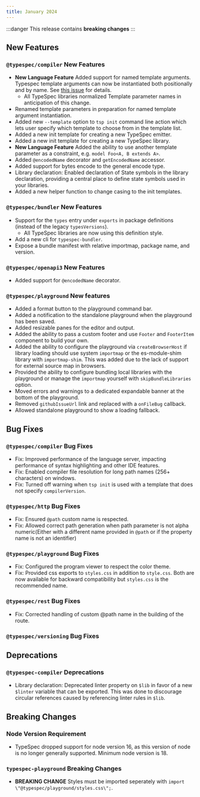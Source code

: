 ```yaml
---
title: January 2024
---
```


:::danger
This release contains **breaking changes**
:::

## New Features

### `@typespec/compiler` New Features

- **New Language Feature** Added support for named template arguments. Typespec template arguments can now be instantiated both positionally and by name. See [this issue](https://github.com/microsoft/typespec/issues/2340) for details.
  - All TypeSpec libraries normalized Template parameter names in anticipation of this change.
- Renamed template parameters in preparation for named template argument instantiation.
- Added new `--template` option to `tsp init` command line action which lets user specify which template to choose from in the template list.
- Added a new init template for creating a new TypeSpec emitter.
- Added a new init template for creating a new TypeSpec library.
- **New Language Feature** Added the ability to use another template parameter as a constraint, e.g. `model Foo<A, B extends A>`.
- Added `@encodedName` decorator and `getEncodedName` accessor.
- Added support for bytes encode to the general encode type.
- Library declaration: Enabled declaration of State symbols in the library declaration, providing a central place to define state symbols used in your libraries.
- Added a new helper function to change casing to the init templates.

### `@typespec/bundler` New Features

- Support for the `types` entry under `exports` in package definitions (instead of the legacy `typesVersions`).
  - All TypeSpec libraries are now using this definition style.
- Add a new cli for `typespec-bundler`.
- Expose a bundle manifest with relative importmap, package name, and version.

### `@typespec/openapi3` New Features

- Added support for `@encodedName` decorator.

### `@typespec/playground` New features

- Added a format button to the playground command bar.
- Added a notification to the standalone playground when the playground has been saved.
- Added resizable panes for the editor and output.
- Added the ability to pass a custom footer and use `Footer` and `FooterItem` component to build your own.
- Added the ability to configure the playground via `createBrowserHost` if library loading should use system `importmap` or the es-module-shim library with `importmap-shim`. This was added due to the lack of support for external source map in browsers.
- Provided the ability to configure bundling local libraries with the playground or manage the `importmap` yourself with `skipBundleLibraries` option.
- Moved errors and warnings to a dedicated expandable banner at the bottom of the playground.
- Removed `githubIssueUrl` link and replaced with a `onFileBug` callback.
- Allowed standalone playground to show a loading fallback.

## Bug Fixes

### `@typespec/compiler` Bug Fixes

- Fix: Improved performance of the language server, impacting performance of syntax highlighting and other IDE features.
- Fix: Enabled compiler file resolution for long path names (256+ characters) on windows.
- Fix: Turned off warning when `tsp init` is used with a template that does not specify `compilerVersion`.

### `@typespec/http` Bug Fixes

- Fix: Ensured `@path` custom name is respected.
- Fix: Allowed correct path generation when path parameter is not alpha numeric(Either with a different name provided in `@path` or if the property name is not an identifier)

### `@typespec/playground` Bug Fixes

- Fix: Configured the program viewer to respect the color theme.
- Fix: Provided css exports to `styles.css` in addition to `style.css`. Both are now available for backward compatibility but `styles.css` is the recommended name.

### `@typespec/rest` Bug Fixes

- Fix: Corrected handling of custom @path name in the building of the route.

### `@typespec/versioning` Bug Fixes

## Deprecations

### `@typespec-compiler` Deprecations

- Library declaration: Deprecated linter property on `$lib` in favor of a new `$linter` variable that can be exported. This was done to discourage circular references caused by referencing linter rules in `$lib`.

## Breaking Changes

### Node Version Requirement

- TypeSpec dropped support for node version 16, as this version of node is no longer generally supported. Minimum node version is 18.

### `typespec-playground` Breaking Changes

- **BREAKING CHANGE** Styles must be imported seperately with `import \"@typespec/playground/styles.css\";`.
